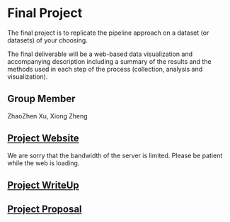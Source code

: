 # Final Project

The final project is to replicate the pipeline approach on a dataset (or
datasets) of your choosing.

The final deliverable will be a web-based data visualization
and accompanying description including a summary of the results and the methods
used in each step of the process (collection, analysis and
visualization).

## Group Member
ZhaoZhen Xu, Xiong Zheng

## [Project Website](http://550.orifish.tech/)

We are sorry that the bandwidth of the server is limited. Please be patient while the web is loading.

## [Project WriteUp](https://github.com/MUSA-550-Fall-2021/final-project-urban-outliers/blob/main/Writeup.md)

## [Project Proposal](https://github.com/MUSA-550-Fall-2021/final-project-urban-outliers/blob/main/proposal.md)
